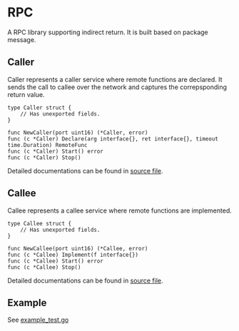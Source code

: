 # RPC
A RPC library supporting indirect return.
It is built based on package message.

## Caller
Caller represents a caller service where remote functions are declared. It
sends the call to callee over the network and captures the correpsponding
return value.
```
type Caller struct {
	// Has unexported fields.
}

func NewCaller(port uint16) (*Caller, error)
func (c *Caller) Declare(arg interface{}, ret interface{}, timeout time.Duration) RemoteFunc
func (c *Caller) Start() error
func (c *Caller) Stop()
```
Detailed documentations can be found in [source file](./caller.go).

## Callee
Callee represents a callee service where remote functions are implemented.
```
type Callee struct {
	// Has unexported fields.
}    

func NewCallee(port uint16) (*Callee, error)
func (c *Callee) Implement(f interface{})
func (c *Callee) Start() error
func (c *Callee) Stop()
```
Detailed documentations can be found in [source file](./callee.go).

## Example
See [example_test.go](./example_test.go)